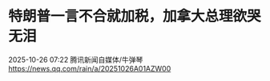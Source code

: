 # 特朗普一言不合就加税，加拿大总理欲哭无泪  
2025-10-26 07:22 腾讯新闻自媒体/牛弹琴  
https://news.qq.com/rain/a/20251026A01AZW00 
